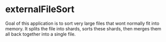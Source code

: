 # externalFileSort

Goal of this application is to sort very large files that wont normally fit into memory. 
It splits the file into shards, sorts these shards, then merges them all back together into a single file.
